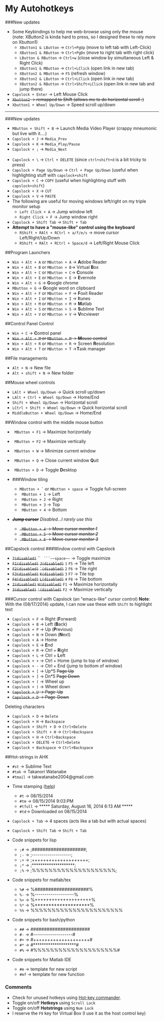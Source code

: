 My Autohotkeys
==============
<!-- leave two spaces at the end of line to start new line in a MD file-->

###New updates
- Some Keybindings to help me web-browse using only the mouse  
(note: XButton2 is kinda hard to press, so I designed these to rely more on Xbutton1)
    - `XButton1 & LButton` -> `Ctrl+PgUp` (move to left tab with Left-Click)
    - `XButton1 & RButton` -> `Ctrl+PgDn` (move to right tab with right click)
    - `LButton & RButton` -> `Ctrl+w` (close window by simultaneous Left & Right Click)
    - `XButton1 & MButton` -> `Ctrl+LClick` (open link in new tab)
    - `XButton2 & MButton` -> `F5` (refresh window)  
    - `XButton2 & LButton` -> `Ctrl+LClick` (open link in new tab)
    - `XButton2 & RButton` -> `Ctrl+Shift+LClick` (open link in new tab and jump there)
- `Capslock + Enter` -> Left Mouse Click
- ~~`Xbutton2` -> remapped to Shift (allows me to do horizontal scroll :)~~
- `Xbutton1 + Wheel Up/Down` -> Speed scroll up/down 

<hr>

###New updates
- `MButton + Shift + B` -> Launch Media Video Player (crappy mneumonic but live with it....)
- `Capslock + J` -> `Media_Prev`
- `Capslock + K` -> `Media_Play/Pause`
- `Capslock + ;` -> `Media_Next` <br><br>
- `Capslock + \` -> `Ctrl + DELETE` (since `ctrl+shift+d` is a bit tricky to press)
- `Capslock + Page Up/Down` -> `Ctrl + Page Up/Down` (useful when highlighting stuff with `capslock+shift`
- `Capslock + C` -> `COPY` (useful when highlighting stuff with `capslock+shift`)
- `Capslock + X` -> `CUT`
- `Capslock + V` ->  `PASTE`
- The following are useful for moving windows left/right on my triple monitor setup
    - `Left Click + A` -> Jump window left
    - `Right Click + F` -> Jump window right
- `Capslock + Shift Tab` -> `Shift + Tab`
- __Attempt to have a "mouse-like" control using the keyboard__
    - `RShift + RAlt + RCtrl + a/f/e/s` -> move cursor Left/Right/Up/Down
    - `RShift + RAlt + RCtrl + Space/d` -> Left/Right Mouse Click

##Program Launchers
- `Win + Alt + A` or `MButton + A` -> <b>A</b>dobe Reader
- `Win + Alt + B` or `MButton + B`-> Virtual <b>B</b>ox
- `Win + Alt + C` or `MButton + C`-> <b>C</b>onsole
- `Win + Alt + E` or `MButton + E` -> <b>E</b>vernote
- `Win + Alt + G` -> <b>G</b>oogle chrome
- `MButton + G` -> <b>G</b>oogle word on clipboard
- `Win + Alt + F`  or `MButton + F` -> <b>F</b>oxit Reader
- `Win + Alt + I`  or `MButton + I` -> <b>I</b>tunes
- `Win + Alt + M`  or `MButton + M` -> <b>M</b>atlab
- `Win + Alt + S`  or `MButton + S` -> <b>S</b>ublime Text
- `Win + Alt + V`  or `MButton + V` -> <b>V</b>ncviewer


##Control Panel Control
- `Win + C` -> <b>C</b>ontrol panel
- ~~`Win + Alt + M`  or `MButton + M` -> <b>M</b>ouse control~~
- `Win + Alt + R`  or `MButton + R` -> Screen <b>R</b>esolution
- `Win + Alt + T`  or `MButton + T` -><b>T</b>ask manager

##File managements 
- `Alt + N` -> New file
- `Alt + shift + N` -> New folder

##Mouse wheel controls 
- `LAlt + Wheel Up/Down`           -> Quick scroll up/down
- `LAlt + Ctrl + Wheel Up/Down`  -> Home/End
- `Shift + Wheel Up/Down` -> Horizontal scroll
- `LCtrl + Shift + Wheel Up/Down` -> Quick horizontal scroll
- `MiddleButton + Wheel Up/Down`     -> Home/End

##Window control with the middle mouse button 
- ` MButton + F1` -> Maximize horizontally
- ` MButton + F2` -> Maximize vertically
- ` MButton + W` -> Minimize current window
- ` MButton + Q` -> Close current window <b>Q</b>uit
- ` MButton + D` -> Toggle <b>D</b>esktop
- ###Window tiling
    - `` MButton + ` `` or `MButton + space` -> Toggle full-screen
    - ` MButton + 1` -> Left
    - ` MButton + 2` -> Right
    - ` MButton + 3` -> Top
    - ` MButton + 4` -> Bottom

- ~~**Jump cursor**~~ *Disabled...I rarely use this*
    - ~~` MButton + 4` -> Move cursor _monitor 1_~~
    - ~~` MButton + 5` -> Move cursor _monitor 2_~~
    - ~~` MButton + 6` -> Move cursor _monitor 3_~~

##Capslock control
###Window control with Capslock
-  ~~`7(disabled)`~~ `` ` ```~~space~~` -> Toggle maximize
- ~~`F1(disabled)`~~ ~~`J(disabled)`~~ `1` `F5`  -> Tile left
- ~~`F2(disabled)`~~ ~~`` `(disabled) ``~~ `2` `F6`  -> Tile right
- ~~`F3(disabled)`~~  ~~`K(disabled)`~~ `3` `F7` ->  Tile top
- ~~`F4(disabled)`~~ ~~`L(disabled)`~~ `4` `F8` -> Tile bottom
- ~~`2(disabled)`~~ ~~`H(disabled)`~~ `F1`  -> Maximize horizontally
- ~~`3(disabled)`~~ ~~`'(disabled)`~~ `F2` -> Maximize vertically

###Cursor control with Capslock (an "emacs-like" cursor control)
__Note__: With the (08/17/2014) update, I can now use these with `Shift` to highlight text
- `Capslock + F` -> Right (<b>F</b>orward)
- `Capslock + B` -> Left (<b>B</b>ack)
- `Capslock + P` -> Up (<b>P</b>revious)
- `Capslock + N` -> Down (<b>N</b>ext)
- `Capslock + A` -> Home
- `Capslock + E` -> <b>E</b>nd
- `Capslock + R` -> Ctrl + <b>R</b>ight
- `Capslock + L` -> Ctrl + <b>L</b>eft
- `Capslock + +` -> Ctrl + Home (jump to top of window)
- `Capslock + -` -> Ctrl + End (jump to bottom of window)
- `Capslock + [` -> Up*5 ~~Page Up~~
- `Capslock + ]` -> Dn*5 ~~Page Down~~
- `Capslock + (` -> Wheel up
- `Capslock + )` -> Wheel down
- ~~`Capslock + U` -> Page-Up~~
- ~~`Capslock + D` -> Page-Down~~  

Deleting characters
- `Capslock + D` -> `Delete`
- `Capslock + H` -> `Backspace`
- `Capslock + Shift + D` -> `Ctrl+Delete`
- `Capslock + Shift + H` -> `Ctrl+Backspace`
- `Capslock + H` -> `Ctrl+Backspace`
- `Capslock + DELETE` -> `Ctrl+Delete`
- `Capslock + Backspace` -> `Ctrl+Backspace`

##Hot-strings in AHK
- `#st` -> Sublime Text
- `#tak` -> Takanori Watanabe
- `#tmail` -> takwatanabe2004<span>@</span>gmail.com  

<!--- 
    Only way to store comment for markdowns...
    https://groups.google.com/forum/#!topic/pandoc-discu++++ss/FnTRTIhCEi4
    http://stackoverflow.com/questions/5013625/how-to-disable-an-email-link 
--> 

- Time stamping ([help](http://www.autohotkey.com/docs/commands/FormatTime.htm))
    - `#t` -> 08/15/2014
    - `#tm` -> 08/15/2014 9:03:PM
    - `#tfull` -> ***** Saturday, August 16, 2014 6:13 AM ***** 
    - `#td`-> Downloaded on 08/15/2014



- `Capslock + Tab` -> 4 spaces (acts like a  tab but with actual spaces)
- `Capslock + Shift Tab` -> `Shift + Tab`
- Code snippets for lisp 
    - `;#` -> ;####################;
    - `;-` -> ;--------------------;
    - `;+` -> ;++++++++++++++++++++;
    - `;*` -> ;********************;
    - `;%` -> ;%%%%%%%%%%%%%%%%%%%%;

- Code snippets for matlab/tex
    - `%#` -> %####################%
    - `%-` -> %--------------------%
    - `%+` -> %++++++++++++++++++++%
    - `%*` -> %********************%
    - `%%` -> %%%%%%%%%%%%%%%%%%%%%%

- Code snippets for bash/python
    - `##` -> ######################
    - `#-` -> #--------------------#
    - `#+` -> #++++++++++++++++++++#
    - `#*` -> #********************#
    - `#%` -> #%%%%%%%%%%%%%%%%%%%%#

- Code snippets for Matlab IDE
    - `#m` -> template for new script
    - `#mf` -> template for new function 


### Comments
* Check for unused hotkeys using [Hot-key commander](http://hkcmdr.anymania.com/).
* Toggle on/off __Hotkeys__ using `Scroll Lock`
* Toggle on/off __Hotstrings__ using `Num Lock`
* I reserve the `F9` key for Virtual Box (I use it as the host control key)


